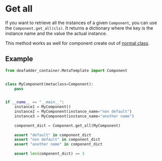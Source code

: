 # Get all

If you want to retrieve all the instances of a given `Component`, you can use the `Component.get_all(cls)`.
It returns a dictionary where the key is the instance name and the value the actual instance. 

This method works as well for component create out of [normal class](Features/component-from-normal-class.md).

## Example

```python
from deafadder_container.MetaTemplate import Component


class MyComponent(metaclass=Component):
    pass


if __name__ == "__main__":
    instance1 = MyComponent()
    instance2 = MyComponent(instance_name="non default")
    instance3 = MyComponent(instance_name="another name")
    
    component_dict = Component.get_all(MyComponent)
    
    assert "default" in component_dict
    assert "non default" in component_dict
    assert "another name" in component_dict
    
    assert len(component_dict) == 3
```